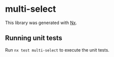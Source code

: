 # multi-select

This library was generated with [Nx](https://nx.dev).

## Running unit tests

Run `nx test multi-select` to execute the unit tests.
